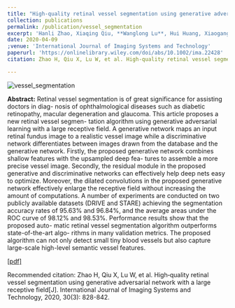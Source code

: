 ```yaml
---
title: "High‐quality retinal vessel segmentation using generative adversarial network with a large receptive field"
collection: publications
permalink: /publication/vessel_segmentation
excerpt: 'Hanli Zhao, Xiaqing Qiu, **Wanglong Lu**, Hui Huang, Xiaogang Jin.'
date: 2020-04-09
;venue: 'International Journal of Imaging Systems and Technology'
paperurl: 'https://onlinelibrary.wiley.com/doi/abs/10.1002/ima.22428'
citation: Zhao H, Qiu X, Lu W, et al. High‐quality retinal vessel segmentation using generative adversarial network with a large receptive field[J]. International Journal of Imaging Systems and Technology, 2020, 30(3): 828-842.

---
```

![vessel_segmentation](https://longlongaaago.github.io/images/publications//vessel_segmentation.png)

<b>Abstract:</b>
Retinal vessel segmentation is of great significance for assisting doctors in diag- nosis of ophthalmological diseases such as diabetic retinopathy, macular degeneration and glaucoma. This article proposes a new retinal vessel segmen- tation algorithm using generative adversarial learning with a large receptive field. A generative network maps an input retinal fundus image to a realistic vessel image while a discriminative network differentiates between images drawn from the database and the generative network. Firstly, the proposed generative network combines shallow features with the upsampled deep fea- tures to assemble a more precise vessel image. Secondly, the residual module in the proposed generative and discriminative networks can effectively help deep nets easy to optimize. Moreover, the dilated convolutions in the proposed generative network effectively enlarge the receptive field without increasing the amount of computations. A number of experiments are conducted on two publicly available datasets (DRIVE and STARE) achieving the segmentation accuracy rates of 95.63% and 96.84%, and the average areas under the ROC curve of 98.12% and 98.53%. Performance results show that the proposed auto- matic retinal vessel segmentation algorithm outperforms state-of-the-art algo- rithms in many validation metrics. The proposed algorithm can not only detect small tiny blood vessels but also capture large-scale high-level semantic vessel features.




[[pdf]](https://onlinelibrary.wiley.com/doi/abs/10.1002/ima.22428)

Recommended citation: Zhao H, Qiu X, Lu W, et al. High‐quality retinal vessel segmentation using generative adversarial network with a large receptive field[J]. International Journal of Imaging Systems and Technology, 2020, 30(3): 828-842.
